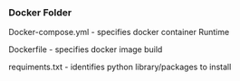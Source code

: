 ### Docker Folder ###  
Docker-compose.yml  - specifies docker container Runtime

Dockerfile          - specifies docker image build

requiments.txt      - identifies python library/packages to install
